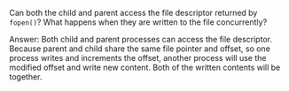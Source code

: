Can both the child and parent access the file descriptor returned by `fopen()`? What happens when they are written to the file concurrently?

Answer: Both child and parent processes can access the file descriptor. Because parent and child share the same file pointer and offset, so one process writes and increments the offset, another process will use the modified offset and write new content. Both of the written contents will be together.
